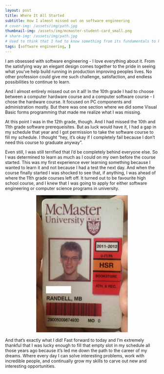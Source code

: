 ```yaml
---
layout: post
title: Where It All Started
subtitle: How I almost missed out on software engineering
# cover-img: /assets/img/path.jpg
thumbnail-img: /assets/img/mcmaster-student-card_small.png
# share-img: /assets/img/path.jpg
# Used to think that I had to know something from its fundamentals to know something at all.
tags: [software engineering, ]
---
```

I am obsessed with software engineering - I love everything about it. From the satisfying way an elegant design comes together to the pride in seeing what you’ve help build running in production improving peoples lives. No other profession could give me such challenge, satisfaction, and endless possibilities to continue to learn.

And I almost entirely missed out on it all! In the 10th grade I had to choose between a computer hardware course and a computer software course - I chose the hardware course. It focused on PC components and administration mostly. But there was one section where we did some Visual Basic forms programming that made me realize what I was missing.

At this point I was in the 12th grade, though. And I had missed the 10th and 11th grade software prerequeisites. But as luck would have it, I had a gap in my schedule that year and I got permission to take the software course to fill my schedule. I thought “hey, it’s okay if I completely fail because I don’t need this course to graduate anyway”.

Even still, I was still terrified that I’d be completely behind everyone else. So I was determined to learn as much as I could on my own before the course started. This was my first experience ever learning something because I wanted to learn it and not because I had a test the next day. And when the course finally started I was shocked to see that, if anything, I was ahead of where the 11th grade courses left off. It turned out to be favourite high school course, and I knew that I was going to apply for either software engineering or computer science programs in university.

<p align="center">
<img src="/assets/img/mcmaster-student-card_small.png" alt="McMaster Student Card" width="300" style="text-align: center;"/>
</p>

And that’s exactly what I did! Fast forward to today and I’m extremely thankful that I was lucky enough to fill that empty slot in my schedule all those years ago because it’s led me down the path to the career of my dreams. Where every day I can solve interesting problems, work with incredible people, and continually grow my skills to carve out new and interesting opportunities.